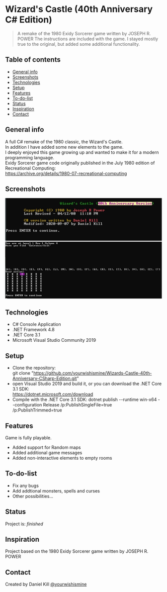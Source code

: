 # Wizard's Castle (40th Anniversary C# Edition)
> A remake of the 1980 Exidy Sorcerer game written by JOSEPH R. POWER
> The instructions are included with the game.
> I stayed mostly true to the original, but added some additional functionality.

## Table of contents
* [General info](#general-info)
* [Screenshots](#screenshots)
* [Technologies](#technologies)
* [Setup](#setup)
* [Features](#features)
* [To-do-list](To-do-list)
* [Status](#status)
* [Inspiration](#inspiration)
* [Contact](#contact)

## General info
A full C# remake of the 1980 classic, the Wizard's Castle.\
In addition I have added some new elements to the game.\
I deeply enjoyed this game growing up and wanted to make it for a modern programming language.\
Exidy Sorcerer game code originally published in the July 1980 edition of Recreational Computing:\
https://archive.org/details/1980-07-recreational-computing

## Screenshots
![ScreenShot1 screenshot](./images/ScreenShot1.jpg)
![ScreenShot2 screenshot](./images/ScreenShot2.jpg)

## Technologies
* C# Console Application
* .NET Framework 4.8
* .NET Core 3.1
* Microsoft Visual Studio Community 2019

## Setup
* Clone the repository:  
git clone "https://github.com/yourwishismine/Wizards-Castle-40th-Anniversary-CSharp-Edition.git"  
* open Visual Studio 2019 and build it, or you can download the .NET Core 3.1 SDK:  
https://dotnet.microsoft.com/download  
* Compile with the .NET Core 3.1 SDK:
dotnet publish --runtime win-x64 --configuration Release /p:PublishSingleFile=true /p:PublishTrimmed=true

## Features
Game is fully playable.
* Added support for Random maps
* Added additional game messages
* Added non-interactive elements to empty rooms

## To-do-list
* Fix any bugs
* Add addtional monsters, spells and curses
* Other possibilities...

## Status
Project is: _finished_

## Inspiration
Project based on the 1980 Exidy Sorcerer game written by JOSEPH R. POWER

## Contact
Created by Daniel Kill [@yourwishismine](https://twitter.com/yourwishismine)
